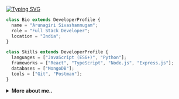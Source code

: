 [![Typing SVG](https://readme-typing-svg.demolab.com?font=Fira+Code&size=29&pause=1000&color=325C97&width=770&lines=Hi%F0%9F%91%8B%2C+I+am+Arunagiri+Sivashanmugam;Full++Stack+Developer;MERN+Stack+Developer;Python+Developer;Programmer)](https://git.io/typing-svg)

```js
class Bio extends DeveloperProfile {
  name = "Arunagiri Sivashanmugam";
  role = "Full Stack Developer";
  location = "India";
}

class Skills extends DeveloperProfile {
  languages = ["JavaScript (ES6+)", "Python"];
  frameworks = ["React", "TypeScript", "Node.js", "Express.js"];
  databases = ["MongoDB"];
  tools = ["Git", "Postman"];
}
```

<details>
  <summary><strong>More about me..</strong></summary>

  <br>

I am a passionate **Full Stack Developer** with expertise in the MERN stack and Python. I graduated with a Bachelor’s degree in Computer Science and Engineering (CSE) from the 2021–2025 batch. My focus is on building scalable, efficient, and user friendly responsive web applications.

I thrive on solving challenging problems, continuously learning new skills, and contributing to open-source projects.

  <br>

  <strong>Lets connect:</strong>

  <a href="https://www.linkedin.com/in/ssln-arun/" target="_blank">
    <img src="https://img.shields.io/badge/LinkedIn-blue?logo=linkedin&style=for-the-badge" />
  </a>
  <a href="mailto:ssln.arun2004@gmail.com">
    <img src="https://img.shields.io/badge/Gmail-red?logo=gmail&style=for-the-badge" />
  </a>

</details>
